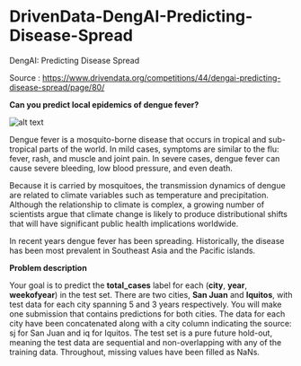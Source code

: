 # DrivenData-DengAI-Predicting-Disease-Spread
DengAI: Predicting Disease Spread

Source : https://www.drivendata.org/competitions/44/dengai-predicting-disease-spread/page/80/

**Can you predict local epidemics of dengue fever?**

![alt text](https://d1vbn70lmn1nqe.cloudfront.net/prod/wp-content/uploads/2021/06/27064803/Demam-Berdarah.jpg.webp)

Dengue fever is a mosquito-borne disease that occurs in tropical and sub-tropical parts of the world. In mild cases, symptoms are similar to the flu: fever, rash, and muscle and joint pain. In severe cases, dengue fever can cause severe bleeding, low blood pressure, and even death.

Because it is carried by mosquitoes, the transmission dynamics of dengue are related to climate variables such as temperature and precipitation. Although the relationship to climate is complex, a growing number of scientists argue that climate change is likely to produce distributional shifts that will have significant public health implications worldwide.

In recent years dengue fever has been spreading. Historically, the disease has been most prevalent in Southeast Asia and the Pacific islands.

**Problem description**

Your goal is to predict the **total_cases** label for each (**city**, **year**, **weekofyear**) in the test set. There are two cities, **San Juan** and **Iquitos**, with test data for each city spanning 5 and 3 years respectively. You will make one submission that contains predictions for both cities. The data for each city have been concatenated along with a city column indicating the source: sj for San Juan and iq for Iquitos. The test set is a pure future hold-out, meaning the test data are sequential and non-overlapping with any of the training data. Throughout, missing values have been filled as NaNs.
